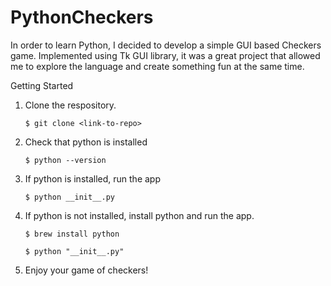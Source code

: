 # PythonCheckers
In order to learn Python, I decided to develop a simple GUI based Checkers game. Implemented using Tk GUI library, it was a great project that allowed me to explore the language and create something fun at the same time. 

Getting Started
1. Clone the respository.

    `$ git clone <link-to-repo>`

2. Check that python is installed

    `$ python --version`

3. If python is installed, run the app

    `$ python __init__.py`

4. If python is not installed, install python and run the app.

    `$ brew install python`

    `$ python "__init__.py"`

5. Enjoy your game of checkers!
